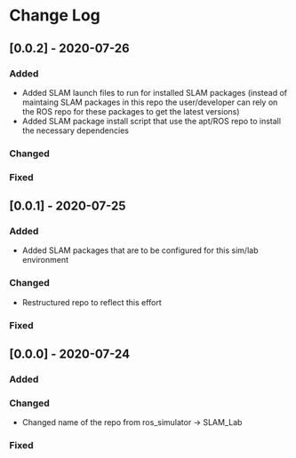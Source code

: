 # Change Log

## [0.0.2] - 2020-07-26

### Added
- Added SLAM launch files to run for installed SLAM packages (instead of maintaing SLAM packages in this repo the user/developer can rely on the ROS repo for these packages to get the latest versions)
- Added SLAM package install script that use the apt/ROS repo to install the necessary dependencies  

### Changed

### Fixed

## [0.0.1] - 2020-07-25

### Added
- Added SLAM packages that are to be configured for this sim/lab environment 

### Changed
- Restructured repo to reflect this effort 

### Fixed

## [0.0.0] - 2020-07-24
 
### Added
   
### Changed
- Changed name of the repo from ros_simulator -> SLAM_Lab

### Fixed
